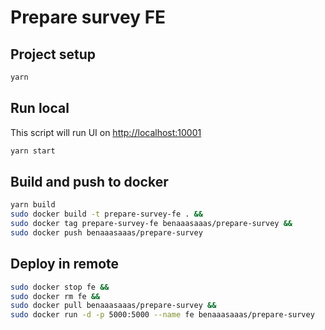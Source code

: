 # Prepare survey FE

## Project setup

```bash
yarn
```

## Run local

This script will run UI on [http://localhost:10001](http://localhost:10001)
```bash
yarn start
```

## Build and push to docker
```bash
yarn build
sudo docker build -t prepare-survey-fe . &&
sudo docker tag prepare-survey-fe benaaasaaas/prepare-survey &&
sudo docker push benaaasaaas/prepare-survey
```

## Deploy in remote
```bash
sudo docker stop fe &&
sudo docker rm fe &&
sudo docker pull benaaasaaas/prepare-survey &&
sudo docker run -d -p 5000:5000 --name fe benaaasaaas/prepare-survey
```
